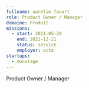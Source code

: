 ```yaml
---
fullname: aurelie favart
role: Product Owner / Manager 
domaine: Produit
missions:
  - start: 2021-05-20
    end: 2022-12-21
    status: service
    employer: octo
startups:
  - monstage
---
```


Product Owner / Manager 
